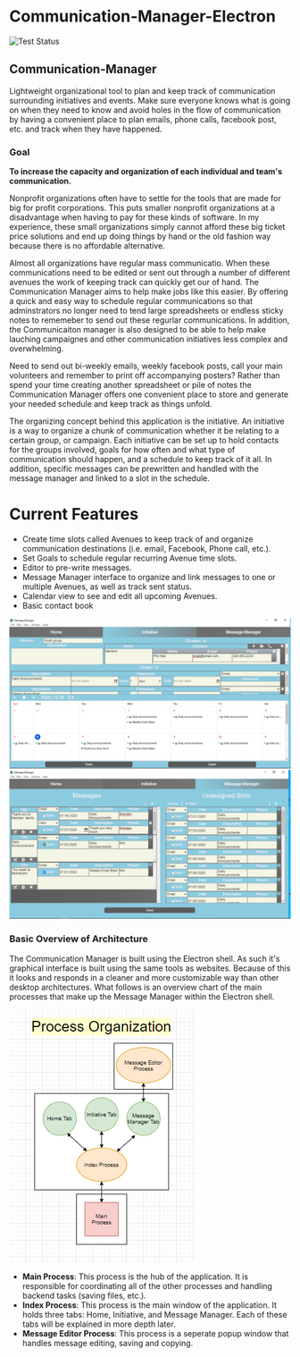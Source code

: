 # Communication-Manager-Electron

![Test Status](https://github.com/harrellbm/Communication-Manager-Electron/workflows/Test%20Status/badge.svg) 

## Communication-Manager
Lightweight organizational tool to plan and keep track of communication surrounding initiatives and events.  Make sure everyone knows what is going on when they need to know and avoid holes in the flow of communication by having a convenient place to plan emails, phone calls, facebook post, etc. and track when they have happened.

### Goal
**To increase the capacity and organization of each individual and team's communication.**

Nonprofit organizations often have to settle for the tools that are made for big for profit corporations. This puts smaller nonprofit organizations at a disadvantage when having to pay for these kinds of software. In my experience, these small organizations simply cannot afford these big ticket price solutions and end up doing things by hand or the old fashion way because there is no affordable alternative.

Almost all organizations have regular mass communicatio.  When these communications need to be edited or sent out through a number of different avenues the work of keeping track can quickly get our of hand.  The Communication Manager aims to help make jobs like this easier.  By offering a quick and easy way to schedule regular communications so that adminstrators no longer need to tend large spreadsheets or endless sticky notes to rememeber to send out these regurlar communications.  In addition, the Communicaiton manager is also designed to be able to help make lauching campaignes and other communication initiatives less complex and overwhelming.  

Need to send out bi-weekly emails, weekly facebook posts, call your main volunteers and remember to print off accompanying posters?  Rather than spend your time creating another spreadsheet or pile of notes the Communication Manager offers one convenient place to store and generate your needed schedule and keep track as things unfold. 

The organizing concept behind this application is the initiative.  An initiative is a way to organize a chunk of communication whether it be relating to a certain group, or campaign.  Each initiative can be set up to hold contacts for the groups involved, goals for how often and what type of communication should happen, and a schedule to keep track of it all.  In addition, specific messages can be prewritten and handled with the message manager and linked to a slot in the schedule. 


# Current Features 

- Create time slots called Avenues to keep track of and organize communication destinations (i.e. email, Facebook, Phone call, etc.).
- Set Goals to schedule regular recurring Avenue time slots.
- Editor to pre-write messages.
- Message Manager interface to organize and link messages to one or multiple Avenues, as well as track sent status.
- Calendar view to see and edit all upcoming Avenues.
- Basic contact book

![Initiative Tab](https://github.com/harrellbm/Communication-Manager-Electron/blob/master/docs/raw/Initiative-Tab-0.1.6-beta.3.PNG)
![Message Manager Tab](https://github.com/harrellbm/Communication-Manager-Electron/blob/master/docs/raw/Message-Manager-Tab-0.1.6-beta.3.PNG)


### Basic Overview of Architecture

The Communication Manager is built using the Electron shell. As such it's graphical interface is built using the same tools as websites. Because of this it looks and responds in a cleaner and more customizable way than other desktop architectures. What follows is an overview chart of the main processes that make up the Message Manager within the Electron shell.

![Processes Flowchart](https://github.com/harrellbm/Communication-Manager-Electron/blob/master/docs/Processes%20Flowchart.PNG)

- **Main Process**: This process is the hub of the application. It is responsible for coordinating all of the other processes and handling backend tasks (saving files, etc.).
- **Index Process**: This process is the main window of the application. It holds three tabs: Home, Initiative, and Message Manager. Each of these tabs will be explained in more depth later.
- **Message Editor Process**: This process is a seperate popup window that handles message editing, saving and copying.


